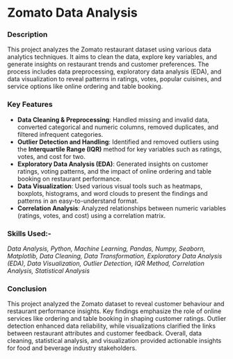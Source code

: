 # Zomato Data Analysis

### **Description**  
This project analyzes the Zomato restaurant dataset using various data analytics techniques. It aims to clean the data, explore key variables, and generate insights on restaurant trends and customer preferences. The process includes data preprocessing, exploratory data analysis (EDA), and data visualization to reveal patterns in ratings, votes, popular cuisines, and service options like online ordering and table booking.

### **Key Features**
- **Data Cleaning & Preprocessing**: Handled missing and invalid data, converted categorical and numeric columns, removed duplicates, and filtered infrequent categories.
- **Outlier Detection and Handling**: Identified and removed outliers using the **Interquartile Range (IQR)** method for key variables such as ratings, votes, and cost for two.
- **Exploratory Data Analysis (EDA)**: Generated insights on customer ratings, voting patterns, and the impact of online ordering and table booking on restaurant performance.
- **Data Visualization**: Used various visual tools such as heatmaps, boxplots, histograms, and word clouds to present the findings and patterns in an easy-to-understand format.
- **Correlation Analysis**: Analyzed relationships between numeric variables (ratings, votes, and cost) using a correlation matrix.

### **Skills Used:-** 
*Data Analysis, Python, Machine Learning, Pandas, Numpy, Seaborn, Matplotlib, Data Cleaning, Data Transformation, Exploratory Data Analysis (EDA), Data Visualization, Outlier Detection, IQR Method, Correlation Analysis, Statistical Analysis*

### **Conclusion**
This project analyzed the Zomato dataset to reveal customer behaviour and restaurant performance insights. Key findings emphasize the role of online services like ordering and table booking in shaping customer ratings. Outlier detection enhanced data reliability, while visualizations clarified the links between restaurant attributes and customer feedback. Overall, data cleaning, statistical analysis, and visualization provided actionable insights for food and beverage industry stakeholders.
